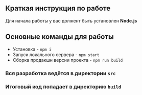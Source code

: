 ## Краткая инструкция по работе
Для начала работы у вас должент быть установлен **Node.js**

## Основные команды для работы
- Установка - `npm i`
- Запуск локального сервера - `npm start`
- Сборка продакшн версии проекта - `npm run build`

### Вся разработка ведётся в директории `src`
### Итоговый код попадает в директорию `build`
